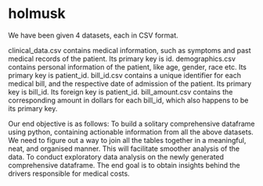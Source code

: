 # holmusk

We have been given 4 datasets, each in CSV format.

clinical_data.csv contains medical information, such as symptoms and past medical records of the patient. Its primary key is id.
demographics.csv contains personal information of the patient, like age, gender, race etc. Its primary key is patient_id.
bill_id.csv contains a unique identifier for each medical bill, and the respective date of admission of the patient. Its primary key is bill_id. Its foreign key is patient_id.
bill_amount.csv contains the corresponding amount in dollars for each bill_id, which also happens to be its primary key.

Our end objective is as follows:
To build a solitary comprehensive dataframe using python, containing actionable information from all the above datasets. We need to figure out a way to join all the tables together in a meaningful, neat, and organised manner. This will facilitate smoother analysis of the data.
To conduct exploratory data analysis on the newly generated comprehensive dataframe. The end goal is to obtain insights behind the drivers responsible for medical costs.
